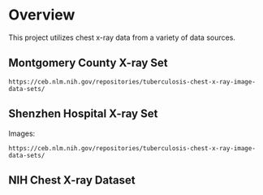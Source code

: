 # Overview
This project utilizes chest x-ray data from a variety of data sources.

## Montgomery County X-ray Set
```
https://ceb.nlm.nih.gov/repositories/tuberculosis-chest-x-ray-image-data-sets/
```
## Shenzhen Hospital X-ray Set
Images:
```
https://ceb.nlm.nih.gov/repositories/tuberculosis-chest-x-ray-image-data-sets/
```
## NIH Chest X-ray Dataset
```
```
